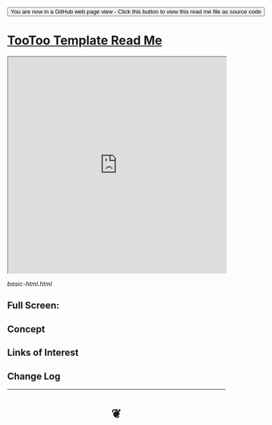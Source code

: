 
<div><input type=button onclick="window.location.href='https://github.com/pushme-pullyou/pushme-pullyou.github.io/blob/master/tootoo-templates/README.md'";
value='You are now in a GitHub web page view - Click this button to view this read me file as source code' ></div>


<span style=display:none; > [You are now in a GitHub source code view - click this link to view Read Me file as a web page]( https://pushme-pullyou.github.io/#tootoo-templates/README.md "View file as a web page." ) </span>


# [TooToo Template Read Me]( #README.md )

<p>
<iframe src="https://pushme-pullyou.github.io/tootoo-templates/basic-html" width="100%" height="500px" >Iframes are not viewable in GitHub.com</iframe>
 </p>

_basic-html.html_

<span style="display: none" ></span>

## Full Screen: []( .html )


## Concept


## Links of Interest


## Change Log

***


# <center title="hello!" ><a href=javascript:window.scrollTo(0,0); style=text-decoration:none; > ❦ </a></center>
